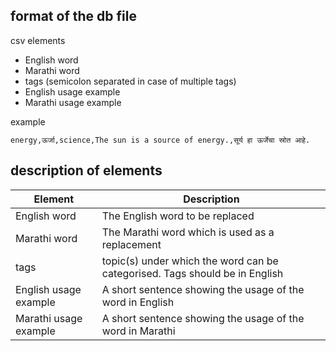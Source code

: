 ## format of the db file

csv elements

- English word
- Marathi word
- tags (semicolon separated in case of multiple tags)
- English usage example
- Marathi usage example

example

`energy,ऊर्जा,science,The sun is a source of energy.,सूर्य हा ऊर्जेचा स्रोत आहे.`

## description of elements

| Element | Description |
| --- | --- |
| English word | The English word to be replaced |
| Marathi word | The Marathi word which is used as a replacement |
| tags | topic(s) under which the word can be categorised. Tags should be in English |
| English usage example | A short sentence showing the usage of the word in English |
| Marathi usage example | A short sentence showing the usage of the word in Marathi |
